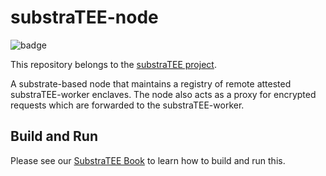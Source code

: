 # substraTEE-node

![badge](https://img.shields.io/badge/substrate-2.0.0--rc.5-success)

This repository belongs to the [substraTEE project](https://github.com/scs/substraTEE).

A substrate-based node that maintains a registry of remote attested substraTEE-worker enclaves. The node also acts as a proxy for encrypted requests which are forwarded to the substraTEE-worker.

## Build and Run
Please see our [SubstraTEE Book](https://www.substratee.com/howto_node.html) to learn how to build and run this.

